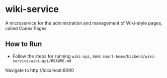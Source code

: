 # wiki-service
A microservice for the administration and management of Wiki-style pages, called Codex Pages.

## How to Run
* Follow the steps for running `wiki-api`, see: `smart-home/backend/wiki-service/wiki-api/README.md`

Navigate to http://localhost:8000